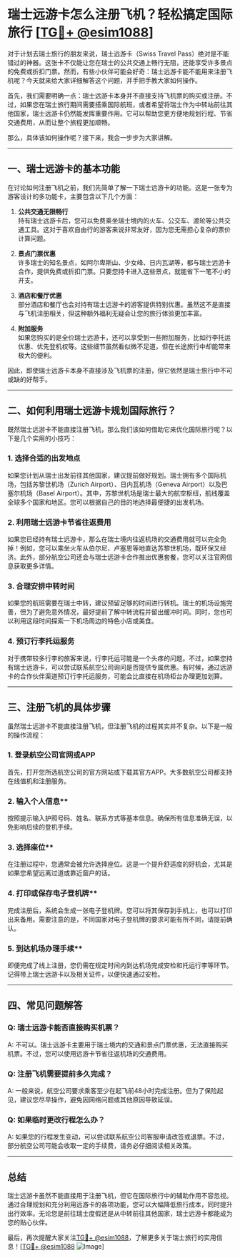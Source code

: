 # 瑞士远游卡怎么注册飞机？轻松搞定国际旅行 [[TG💪+ @esim1088](https://t.me/s/esim1088)]

对于计划去瑞士旅行的朋友来说，瑞士远游卡（Swiss Travel Pass）绝对是不能错过的神器。这张卡不仅能让您在瑞士的公共交通上畅行无阻，还能享受许多景点的免费或折扣门票。然而，有些小伙伴可能会好奇：瑞士远游卡能不能用来注册飞机呢？今天就来给大家详细解答这个问题，并手把手教大家如何操作。

首先，我们需要明确一点：瑞士远游卡本身并不直接支持飞机票的购买或注册。不过，如果您在瑞士旅行期间需要搭乘国际航班，或者希望将瑞士作为中转站前往其他国家，瑞士远游卡仍然能发挥重要作用。它可以帮助您更方便地规划行程、节省交通费用，从而让整个旅程更加顺畅。

那么，具体该如何操作呢？接下来，我会一步步为大家讲解。

---

## 一、瑞士远游卡的基本功能

在讨论如何注册飞机之前，我们先简单了解一下瑞士远游卡的功能。这是一张专为游客设计的多功能卡，主要包含以下几个方面：

1. **公共交通无限畅行**  
   持有瑞士远游卡后，您可以免费乘坐瑞士境内的火车、公交车、渡轮等公共交通工具。这对于喜欢自由行的游客来说非常友好，因为您无需担心复杂的票价计算问题。

2. **景点门票优惠**  
   许多瑞士的知名景点，如阿尔卑斯山、少女峰、日内瓦湖等，都与瑞士远游卡合作，提供免费或折扣门票。只要您持卡进入这些景点，就能省下一笔不小的开支。

3. **酒店和餐厅优惠**  
   部分酒店和餐厅也会对持有瑞士远游卡的游客提供特别优惠。虽然这不是直接与飞机注册相关，但这种额外福利无疑会让您的旅行体验更加丰富。

4. **附加服务**  
   如果您购买的是全价瑞士远游卡，还可以享受到一些附加服务，比如行李托运优惠、优先登机权等。这些细节虽然看似微不足道，但在长途旅行中却能带来极大的便利。

因此，即使瑞士远游卡本身不直接涉及飞机票的注册，但它依然是瑞士旅行中不可或缺的好帮手。

---

## 二、如何利用瑞士远游卡规划国际旅行？

既然瑞士远游卡不能直接注册飞机，那么我们该如何借助它来优化国际旅行呢？以下是几个实用的小技巧：

### 1. **选择合适的出发地点**
如果您计划从瑞士出发前往其他国家，建议提前做好规划。瑞士拥有多个国际机场，包括苏黎世机场（Zurich Airport）、日内瓦机场（Geneva Airport）以及巴塞尔机场（Basel Airport）。其中，苏黎世机场是瑞士最大的航空枢纽，航线覆盖全球多个国家和地区。您可以根据自己的目的地选择最便捷的出发机场。

### 2. **利用瑞士远游卡节省往返费用**
如果您已经持有瑞士远游卡，那么在瑞士境内往返机场的交通费用就可以完全免掉！例如，您可以乘坐火车从伯尔尼、卢塞恩等地直达苏黎世机场，既环保又经济。此外，部分航空公司还会与瑞士远游卡合作推出优惠套餐，您可以关注官网信息获取更多详情。

### 3. **合理安排中转时间**
如果您的航班需要在瑞士中转，建议预留足够的时间进行转机。瑞士的机场设施完善，但为了避免意外情况，最好提前了解中转流程并留出缓冲时间。同时，您也可以利用这段时间探索一下机场周边的特色小店或美食。

### 4. **预订行李托运服务**
对于携带较多行李的旅客来说，行李托运可能是一个头疼的问题。不过，如果您持有瑞士远游卡，可以尝试联系航空公司询问是否提供专属优惠。有时候，通过远游卡的合作伙伴渠道预订行李托运服务，可能会比直接在机场柜台办理更加划算。

---

## 三、注册飞机的具体步骤

虽然瑞士远游卡不能直接注册飞机，但注册飞机的过程其实并不复杂。以下是一般的操作流程：

### 1. 登录航空公司官网或APP
首先，打开您所选航空公司的官方网站或下载其官方APP。大多数航空公司都支持在线值机和注册服务。

### 2. 输入个人信息**
按照提示输入护照号码、姓名、联系方式等基本信息。确保所有信息准确无误，以免影响后续的登机手续。

### 3. 选择座位**
在注册过程中，您通常会被允许选择座位。这是一个提升舒适度的好机会，尤其是如果您希望远离过道或靠近窗户的话。

### 4. 打印或保存电子登机牌**
完成注册后，系统会生成一张电子登机牌。您可以将其保存到手机上，也可以打印出来备用。需要注意的是，不同国家对电子登机牌的要求可能有所不同，请提前确认。

### 5. 到达机场办理手续**
即便完成了线上注册，您仍需在规定时间内到达机场完成安检和托运行李等环节。记得带上瑞士远游卡以及相关证件，以便快速通过安检。

---

## 四、常见问题解答

### Q: 瑞士远游卡能否直接购买机票？
A: 不可以。瑞士远游卡主要用于瑞士境内的交通和景点门票优惠，无法直接购买机票。不过，您可以使用远游卡节省往返机场的交通费用。

### Q: 注册飞机需要提前多久完成？
A: 一般来说，航空公司要求乘客至少在起飞前48小时完成注册。但为了保险起见，建议您尽早操作，避免因网络问题或其他原因导致延误。

### Q: 如果临时更改行程怎么办？
A: 如果您的行程发生变动，可以尝试联系航空公司客服申请改签或退票。不过，部分航空公司可能会收取一定的手续费，请务必仔细阅读相关政策。

---

## 总结

瑞士远游卡虽然不能直接用于注册飞机，但它在国际旅行中的辅助作用不容忽视。通过合理规划和充分利用远游卡的各项功能，您可以大幅降低旅行成本，同时提升出行效率。无论您是前往瑞士度假还是从中转前往其他国家，瑞士远游卡都能成为您的贴心伙伴。

最后，再次提醒大家关注[TG💪+ @esim1088](https://t.me/s/esim1088)，了解更多关于瑞士旅行的实用信息！[[TG💪+ @esim1088](https://t.me/s/esim1088) ![Image](https://i.postimg.cc/4NQfJmqS/Snipaste-2025-05-13-00-14-12.png)]